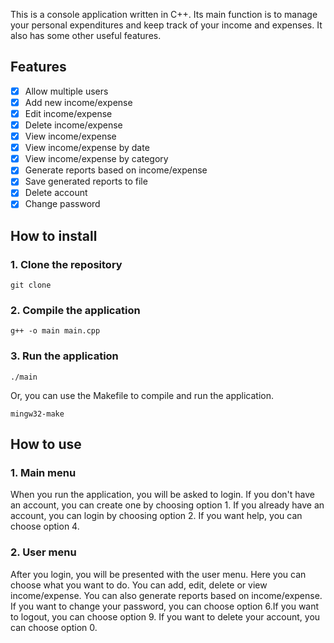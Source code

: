 This is a console application written in C++. Its main function is to manage your personal expenditures and keep track of your income and expenses. It also has some other useful features.
## Features
- [x] Allow multiple users
- [x] Add new income/expense
- [x] Edit income/expense
- [x] Delete income/expense
- [x] View income/expense
- [x] View income/expense by date
- [x] View income/expense by category
- [x] Generate reports based on income/expense
- [x] Save generated reports to file
- [x] Delete account
- [x] Change password

## How to install

### 1. Clone the repository
```
git clone
```
### 2. Compile the application
```
g++ -o main main.cpp
```
### 3. Run the application
```
./main
```
 
Or, you can use the Makefile to compile and run the application.
```
mingw32-make
```

## How to use

### 1. Main menu
When you run the application, you will be asked to login. If you don't have an account, you can create one by choosing option 1. If you already have an account, you can login by choosing option 2. If you want help, you can choose option 4.

### 2. User menu
After you login, you will be presented with the user menu. Here you can choose what you want to do. You can add, edit, delete or view income/expense. You can also generate reports based on income/expense. If you want to change your password, you can choose option 6.If you want to logout, you can choose option 9. If you want to delete your account, you can choose option 0. 

